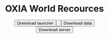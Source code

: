 

<center> 
  <h1> OXIA World Recources </h1> 
  <a href="https://data.cuucle.repl.co/oxia/launcher-redirerctor/">
  <button> Download launcher <button>
    </a>
    <br>
    <a href="https://github.com/Cuucle-Dev/oxiaworld/releases"> 
      <button> Download data </button>
    </a>
    <br>
    <a href="https://github.com/Cuucle-Dev/oxiaworld/tree/main/server-edition">
       <button> Download server </button>
  </a>
</center>
